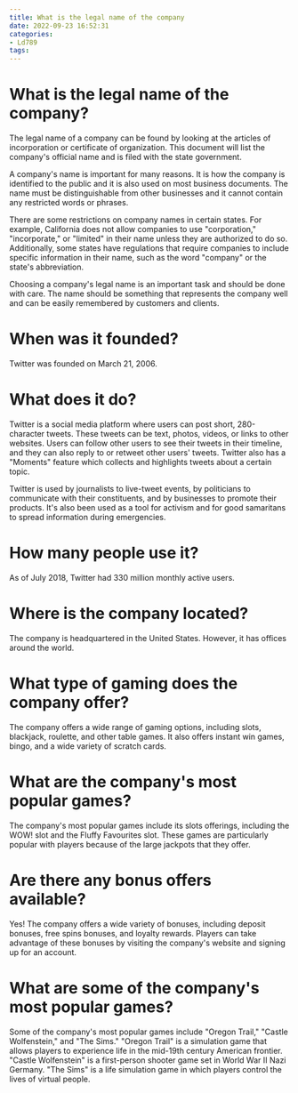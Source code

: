 ```yaml
---
title: What is the legal name of the company
date: 2022-09-23 16:52:31
categories:
- Ld789
tags:
---
```



#  What is the legal name of the company?

The legal name of a company can be found by looking at the articles of incorporation or certificate of organization. This document will list the company's official name and is filed with the state government.

A company's name is important for many reasons. It is how the company is identified to the public and it is also used on most business documents. The name must be distinguishable from other businesses and it cannot contain any restricted words or phrases.

There are some restrictions on company names in certain states. For example, California does not allow companies to use "corporation," "incorporate," or "limited" in their name unless they are authorized to do so. Additionally, some states have regulations that require companies to include specific information in their name, such as the word "company" or the state's abbreviation.

Choosing a company's legal name is an important task and should be done with care. The name should be something that represents the company well and can be easily remembered by customers and clients.

#  When was it founded?

Twitter was founded on March 21, 2006.

# What does it do?

Twitter is a social media platform where users can post short, 280-character tweets. These tweets can be text, photos, videos, or links to other websites. Users can follow other users to see their tweets in their timeline, and they can also reply to or retweet other users' tweets. Twitter also has a "Moments" feature which collects and highlights tweets about a certain topic.

Twitter is used by journalists to live-tweet events, by politicians to communicate with their constituents, and by businesses to promote their products. It's also been used as a tool for activism and for good samaritans to spread information during emergencies.

# How many people use it?

As of July 2018, Twitter had 330 million monthly active users.

#  Where is the company located?

The company is headquartered in the United States. However, it has offices around the world.

#  What type of gaming does the company offer?

The company offers a wide range of gaming options, including slots, blackjack, roulette, and other table games. It also offers instant win games, bingo, and a wide variety of scratch cards.

# What are the company's most popular games?

The company's most popular games include its slots offerings, including the WOW! slot and the Fluffy Favourites slot. These games are particularly popular with players because of the large jackpots that they offer.

# Are there any bonus offers available?

Yes! The company offers a wide variety of bonuses, including deposit bonuses, free spins bonuses, and loyalty rewards. Players can take advantage of these bonuses by visiting the company's website and signing up for an account.

#  What are some of the company's most popular games?

Some of the company's most popular games include "Oregon Trail," "Castle Wolfenstein," and "The Sims." "Oregon Trail" is a simulation game that allows players to experience life in the mid-19th century American frontier. "Castle Wolfenstein" is a first-person shooter game set in World War II Nazi Germany. "The Sims" is a life simulation game in which players control the lives of virtual people.